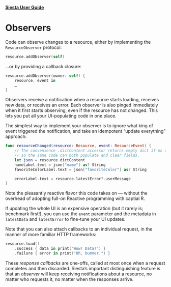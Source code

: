 **[Siesta User Guide](https://github.com/bustoutsolutions/siesta/blob/master/Docs/index.md)**

# Observers

Code can observe changes to a resource, either by implementing the `ResourceObserver` protocol:

```swift
resource.addObserver(self)
```

…or by providing a callback closure:

```swift
resource.addObserver(owner: self) {
    resource, event in
    …
}
```

Observers receive a notification when a resource starts loading, receives new data, or receives an error. Each observer is also pinged immediately when it first starts observing, even if the resource has not changed. This lets you put all your UI-populating code in one place.

The simplest way to implement your observer is to ignore what king of event triggered the notification, and take an idempotent “update everything” approach:

```swift
func resourceChanged(resource: Resource, event: ResourceEvent) {
    // The convenience .dictContent accessor returns empty dict if no data,
    // so the same code can both populate and clear fields.
    let json = resource.dictContent
    nameLabel.text = json["name"] as? String
    favoriteColorLabel.text = json["favoriteColor"] as? String

    errorLabel.text = resource.latestError?.userMessage
}
```

Note the pleasantly reactive flavor this code takes on — without the overhead of adopting full-on Reactive programming with captial R.

If updating the whole UI is an expensive operation (but it rarely is; benchmark first!), you can use the `event` parameter and the metadata in `latestData` and `latestError` to fine-tune your UI updates.

Note that you can also attach callbacks to an individual request, in the manner of more familiar HTTP frameworks:

```swift
resource.load()
    .success { data in print("Wow! Data!") }
    .failure { error in print("Oh, bummer.") }
```

These _response callbacks_ are one-offs, called at most once when a request completes and then discarded. Siesta’s important distinguishing feature is that an _observer_ will keep receiving notifications about a resource, no matter who requests it, no matter when the responses arrive.
